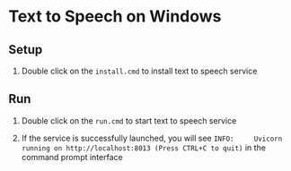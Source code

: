# Text to Speech on Windows

## Setup
1. Double click on the `install.cmd` to install text to speech service

## Run
1. Double click on the `run.cmd` to start text to speech service

2. If the service is successfully launched, you will see `INFO:     Uvicorn running on http://localhost:8013 (Press CTRL+C to quit)` in the command prompt interface